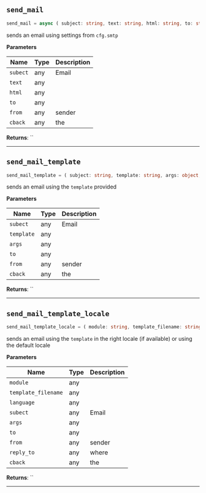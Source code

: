 <a id="mail-send-mail"></a>
## `send_mail`


```ts
send_mail = async ( subject: string, text: string, html: string, to: string, from: string, reply_to: string, cback: LCback = null )
```


sends an email using settings from `cfg.smtp`



**Parameters**

| Name | Type | Description |
| ---- | ---- | ----------- |
| `subect` | any | Email |
| `text` | any |  |
| `html` | any |  |
| `to` | any |  |
| `from` | any | sender |
| `cback` | any | the |



**Returns**: ``

-----------------

<a id="mail-send-mail-template"></a>
## `send_mail_template`


```ts
send_mail_template = ( subject: string, template: string, args: object, to: string, from: string, reply_to: string, cback: LCback )
```


sends an email using the `template` provided




**Parameters**

| Name | Type | Description |
| ---- | ---- | ----------- |
| `subect` | any | Email |
| `template` | any |  |
| `args` | any |  |
| `to` | any |  |
| `from` | any | sender |
| `cback` | any | the |



**Returns**: ``

-----------------

<a id="mail-send-mail-template-locale"></a>
## `send_mail_template_locale`


```ts
send_mail_template_locale = ( module: string, template_filename: string, language: string, subject: string, args: object, to: string, from: string, reply_to: string, cback: LCback )
```


sends an email using the `template` in the right locale (if available) or using the default locale




**Parameters**

| Name | Type | Description |
| ---- | ---- | ----------- |
| `module` | any |  |
| `template_filename` | any |  |
| `language` | any |  |
| `subect` | any | Email |
| `args` | any |  |
| `to` | any |  |
| `from` | any | sender |
| `reply_to` | any | where |
| `cback` | any | the |



**Returns**: ``

-----------------


